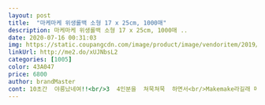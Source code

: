 ```yaml
---
layout: post 
title:  "마케마케 위생롤백 소형 17 x 25cm, 1000매" 
description: 마케마케 위생롤백 소형 17 x 25cm, 1000매 ..
date: 2020-07-16 00:31:03 
img: https://static.coupangcdn.com/image/product/image/vendoritem/2019/10/30/4226718665/db74c709-6396-4223-8476-a5685af0b68f.jpg 
linkUrl: http://me2.do/xUJNbsL2 
categories: [1005] 
color: 43A047 
price: 6800 
author: brandMaster 
cont: 10초간  야릉났네여!!<br/>3  4인분을  쳐묵쳐묵  하면서<br/>Makemake라길래 메잌메잌인줄 ㅎㅎㅎㅎ<br/><br/>가장  만만한  사이즈로  착각하고  샀는데<br/>그러므로  가루제품은  절대  넣어두면  안될듯!!<br/>냉동실에서  꽝꽝 언 고기를  꺼내려면<br/>다른 회사꺼랑 비교 샷 있어요.<br/><br/>마케마케가 가성비는 짱인듯.<br/><br/>마케마케는 처음 들어보고 또 처음 써보는데.<br/> 1000매 대용량으로 아주 몇년을 두고두고 쓸수 있을거같아요.<br/> 그전에는 그냥 다이소에서 노브랜드 천원짜리 사서 썼거든요.<br/><br/>매수도  장난없네여ㅋ<br/>묶은걸  풀어 재끼는게  아니라<br/>비닐 자체는 조금 얇은 감이 있긴하지만 저희 대변봉투 용으로는 딱입니다.<br/><br/>손에  쥘수있어여!  정말  쵝오임<br/>손톱으로  갈기갈기  마막 찢어버리는데<br/> 
---
```

 